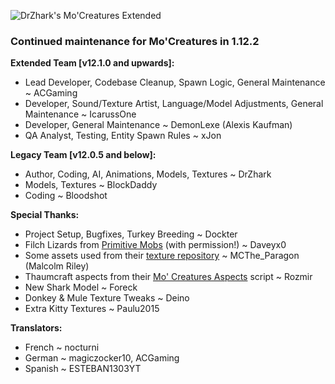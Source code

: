 ![DrZhark's Mo'Creatures Extended](logo_ext_small.png)

### Continued maintenance for Mo'Creatures in 1.12.2

**Extended Team [v12.1.0 and upwards]:**

* Lead Developer, Codebase Cleanup, Spawn Logic, General Maintenance ~ ACGaming
* Developer, Sound/Texture Artist, Language/Model Adjustments, General Maintenance ~ IcarussOne
* Developer, General Maintenance ~ DemonLexe (Alexis Kaufman)
* QA Analyst, Testing, Entity Spawn Rules ~ xJon

**Legacy Team [v12.0.5 and below]:**

* Author, Coding, AI, Animations, Models, Textures ~ DrZhark
* Models, Textures ~ BlockDaddy
* Coding ~ Bloodshot

**Special Thanks:**

- Project Setup, Bugfixes, Turkey Breeding ~ Dockter
- Filch Lizards from [Primitive Mobs](https://www.curseforge.com/minecraft/mc-mods/primitive-mobs) (with permission!) ~ Daveyx0
- Some assets used from their [texture repository](https://github.com/malcolmriley/unused-textures) ~ MCThe_Paragon (Malcolm Riley)
- Thaumcraft aspects from their [Mo' Creatures Aspects](https://www.curseforge.com/minecraft/customization/mo-creatures-aspects) script ~ Rozmir
- New Shark Model ~ Foreck
- Donkey & Mule Texture Tweaks ~ Deino
- Extra Kitty Textures ~ Paulu2015

**Translators:**

- French ~ nocturni
- German ~ magiczocker10, ACGaming
- Spanish ~ ESTEBAN1303YT